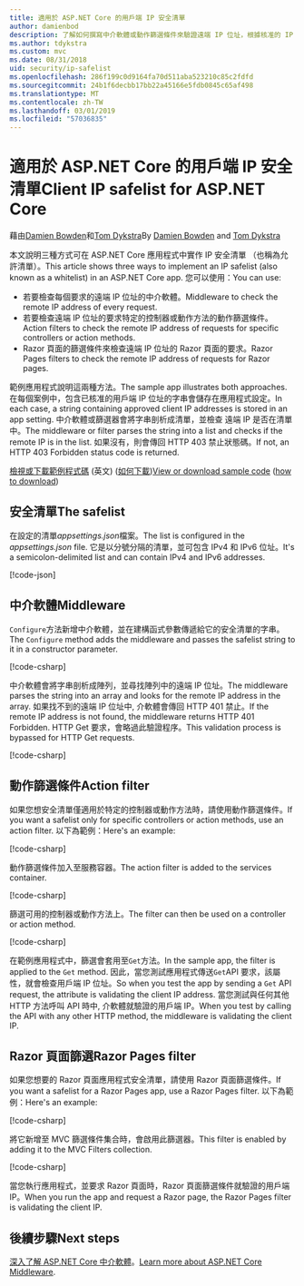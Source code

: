 ```yaml
---
title: 適用於 ASP.NET Core 的用戶端 IP 安全清單
author: damienbod
description: 了解如何撰寫中介軟體或動作篩選條件來驗證遠端 IP 位址，根據核准的 IP 位址的清單。
ms.author: tdykstra
ms.custom: mvc
ms.date: 08/31/2018
uid: security/ip-safelist
ms.openlocfilehash: 286f199c0d9164fa70d511aba523210c85c2fdfd
ms.sourcegitcommit: 24b1f6decbb17bb22a45166e5fdb0845c65af498
ms.translationtype: MT
ms.contentlocale: zh-TW
ms.lasthandoff: 03/01/2019
ms.locfileid: "57036835"
---
```

# <a name="client-ip-safelist-for-aspnet-core"></a><span data-ttu-id="8b77a-103">適用於 ASP.NET Core 的用戶端 IP 安全清單</span><span class="sxs-lookup"><span data-stu-id="8b77a-103">Client IP safelist for ASP.NET Core</span></span>

<span data-ttu-id="8b77a-104">藉由[Damien Bowden](https://twitter.com/damien_bod)和[Tom Dykstra](https://github.com/tdykstra)</span><span class="sxs-lookup"><span data-stu-id="8b77a-104">By [Damien Bowden](https://twitter.com/damien_bod) and [Tom Dykstra](https://github.com/tdykstra)</span></span>
 
<span data-ttu-id="8b77a-105">本文說明三種方式可在 ASP.NET Core 應用程式中實作 IP 安全清單 （也稱為允許清單）。</span><span class="sxs-lookup"><span data-stu-id="8b77a-105">This article shows three ways to implement an IP safelist (also known as a whitelist) in an ASP.NET Core app.</span></span> <span data-ttu-id="8b77a-106">您可以使用：</span><span class="sxs-lookup"><span data-stu-id="8b77a-106">You can use:</span></span>

* <span data-ttu-id="8b77a-107">若要檢查每個要求的遠端 IP 位址的中介軟體。</span><span class="sxs-lookup"><span data-stu-id="8b77a-107">Middleware to check the remote IP address of every request.</span></span>
* <span data-ttu-id="8b77a-108">若要檢查遠端 IP 位址的要求特定的控制器或動作方法的動作篩選條件。</span><span class="sxs-lookup"><span data-stu-id="8b77a-108">Action filters to check the remote IP address of requests for specific controllers or action methods.</span></span>
* <span data-ttu-id="8b77a-109">Razor 頁面的篩選條件來檢查遠端 IP 位址的 Razor 頁面的要求。</span><span class="sxs-lookup"><span data-stu-id="8b77a-109">Razor Pages filters to check the remote IP address of requests for Razor pages.</span></span>

<span data-ttu-id="8b77a-110">範例應用程式說明這兩種方法。</span><span class="sxs-lookup"><span data-stu-id="8b77a-110">The sample app illustrates both approaches.</span></span> <span data-ttu-id="8b77a-111">在每個案例中，包含已核准的用戶端 IP 位址的字串會儲存在應用程式設定。</span><span class="sxs-lookup"><span data-stu-id="8b77a-111">In each case, a string containing approved client IP addresses is stored in an app setting.</span></span> <span data-ttu-id="8b77a-112">中介軟體或篩選器會將字串剖析成清單，並檢查 遠端 IP 是否在清單中。</span><span class="sxs-lookup"><span data-stu-id="8b77a-112">The middleware or filter parses the string into a list and  checks if the remote IP is in the list.</span></span> <span data-ttu-id="8b77a-113">如果沒有，則會傳回 HTTP 403 禁止狀態碼。</span><span class="sxs-lookup"><span data-stu-id="8b77a-113">If not, an HTTP 403 Forbidden status code is returned.</span></span>

<span data-ttu-id="8b77a-114">[檢視或下載範例程式碼](https://github.com/aspnet/Docs/tree/master/aspnetcore/security/ip-safelist/samples/2.x/ClientIpAspNetCore) \(英文\) ([如何下載](xref:index#how-to-download-a-sample))</span><span class="sxs-lookup"><span data-stu-id="8b77a-114">[View or download sample code](https://github.com/aspnet/Docs/tree/master/aspnetcore/security/ip-safelist/samples/2.x/ClientIpAspNetCore) ([how to download](xref:index#how-to-download-a-sample))</span></span>

## <a name="the-safelist"></a><span data-ttu-id="8b77a-115">安全清單</span><span class="sxs-lookup"><span data-stu-id="8b77a-115">The safelist</span></span>

<span data-ttu-id="8b77a-116">在設定的清單*appsettings.json*檔案。</span><span class="sxs-lookup"><span data-stu-id="8b77a-116">The list is configured in the *appsettings.json* file.</span></span> <span data-ttu-id="8b77a-117">它是以分號分隔的清單，並可包含 IPv4 和 IPv6 位址。</span><span class="sxs-lookup"><span data-stu-id="8b77a-117">It's a semicolon-delimited list and can contain IPv4 and IPv6 addresses.</span></span>

[!code-json[](ip-safelist/samples/2.x/ClientIpAspNetCore/appsettings.json?highlight=2)]

## <a name="middleware"></a><span data-ttu-id="8b77a-118">中介軟體</span><span class="sxs-lookup"><span data-stu-id="8b77a-118">Middleware</span></span>

<span data-ttu-id="8b77a-119">`Configure`方法新增中介軟體，並在建構函式參數傳遞給它的安全清單的字串。</span><span class="sxs-lookup"><span data-stu-id="8b77a-119">The `Configure` method adds the middleware and passes the safelist string to it in a constructor parameter.</span></span>

[!code-csharp[](ip-safelist/samples/2.x/ClientIpAspNetCore/Startup.cs?name=snippet_Configure&highlight=7)]

<span data-ttu-id="8b77a-120">中介軟體會將字串剖析成陣列，並尋找陣列中的遠端 IP 位址。</span><span class="sxs-lookup"><span data-stu-id="8b77a-120">The middleware parses the string into an array and looks for the remote IP address in the array.</span></span> <span data-ttu-id="8b77a-121">如果找不到的遠端 IP 位址中, 介軟體會傳回 HTTP 401 禁止。</span><span class="sxs-lookup"><span data-stu-id="8b77a-121">If the remote IP address is not found, the middleware returns HTTP 401 Forbidden.</span></span> <span data-ttu-id="8b77a-122">HTTP Get 要求，會略過此驗證程序。</span><span class="sxs-lookup"><span data-stu-id="8b77a-122">This validation process is bypassed for HTTP Get requests.</span></span>

[!code-csharp[](ip-safelist/samples/2.x/ClientIpAspNetCore/AdminSafeListMiddleware.cs?name=snippet_ClassOnly)]

## <a name="action-filter"></a><span data-ttu-id="8b77a-123">動作篩選條件</span><span class="sxs-lookup"><span data-stu-id="8b77a-123">Action filter</span></span>

<span data-ttu-id="8b77a-124">如果您想安全清單僅適用於特定的控制器或動作方法時，請使用動作篩選條件。</span><span class="sxs-lookup"><span data-stu-id="8b77a-124">If you want a safelist only for specific controllers or action methods, use an action filter.</span></span> <span data-ttu-id="8b77a-125">以下為範例：</span><span class="sxs-lookup"><span data-stu-id="8b77a-125">Here's an example:</span></span> 

[!code-csharp[](ip-safelist/samples/2.x/ClientIpAspNetCore/Filters/ClientIdCheckFilter.cs)]

<span data-ttu-id="8b77a-126">動作篩選條件加入至服務容器。</span><span class="sxs-lookup"><span data-stu-id="8b77a-126">The action filter is added to the services container.</span></span>

[!code-csharp[](ip-safelist/samples/2.x/ClientIpAspNetCore/Startup.cs?name=snippet_ConfigureServices&highlight=3)]

<span data-ttu-id="8b77a-127">篩選可用的控制器或動作方法上。</span><span class="sxs-lookup"><span data-stu-id="8b77a-127">The filter can then be used on a controller or action method.</span></span>

[!code-csharp[](ip-safelist/samples/2.x/ClientIpAspNetCore/Controllers/ValuesController.cs?name=snippet_Filter&highlight=1)]

<span data-ttu-id="8b77a-128">在範例應用程式中，篩選會套用至`Get`方法。</span><span class="sxs-lookup"><span data-stu-id="8b77a-128">In the sample app, the filter is applied to the `Get` method.</span></span> <span data-ttu-id="8b77a-129">因此，當您測試應用程式傳送`Get`API 要求，該屬性，就會檢查用戶端 IP 位址。</span><span class="sxs-lookup"><span data-stu-id="8b77a-129">So when you test the app by sending a `Get` API request, the attribute is validating the client IP address.</span></span> <span data-ttu-id="8b77a-130">當您測試與任何其他 HTTP 方法呼叫 API 時中, 介軟體就驗證的用戶端 IP。</span><span class="sxs-lookup"><span data-stu-id="8b77a-130">When you test by calling the API with any other HTTP method, the middleware is validating the client IP.</span></span>

## <a name="razor-pages-filter"></a><span data-ttu-id="8b77a-131">Razor 頁面篩選</span><span class="sxs-lookup"><span data-stu-id="8b77a-131">Razor Pages filter</span></span> 

<span data-ttu-id="8b77a-132">如果您想要的 Razor 頁面應用程式安全清單，請使用 Razor 頁面篩選條件。</span><span class="sxs-lookup"><span data-stu-id="8b77a-132">If you want a safelist for a Razor Pages app, use a Razor Pages filter.</span></span> <span data-ttu-id="8b77a-133">以下為範例：</span><span class="sxs-lookup"><span data-stu-id="8b77a-133">Here's an example:</span></span> 

[!code-csharp[](ip-safelist/samples/2.x/ClientIpAspNetCore/Filters/ClientIdCheckPageFilter.cs)]

<span data-ttu-id="8b77a-134">將它新增至 MVC 篩選條件集合時，會啟用此篩選器。</span><span class="sxs-lookup"><span data-stu-id="8b77a-134">This filter is enabled by adding it to the MVC Filters collection.</span></span>

[!code-csharp[](ip-safelist/samples/2.x/ClientIpAspNetCore/Startup.cs?name=snippet_ConfigureServices&highlight=7-9)]

<span data-ttu-id="8b77a-135">當您執行應用程式，並要求 Razor 頁面時，Razor 頁面篩選條件就驗證的用戶端 IP。</span><span class="sxs-lookup"><span data-stu-id="8b77a-135">When you run the app and request a Razor page, the Razor Pages filter is validating the client IP.</span></span>

## <a name="next-steps"></a><span data-ttu-id="8b77a-136">後續步驟</span><span class="sxs-lookup"><span data-stu-id="8b77a-136">Next steps</span></span>

<span data-ttu-id="8b77a-137">[深入了解 ASP.NET Core 中介軟體](xref:fundamentals/middleware/index)。</span><span class="sxs-lookup"><span data-stu-id="8b77a-137">[Learn more about ASP.NET Core Middleware](xref:fundamentals/middleware/index).</span></span>
